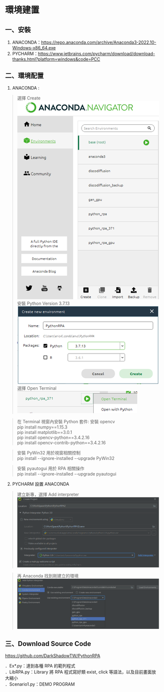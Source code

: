 環境建置
===

一、安裝
---
1. ANACONDA：https://repo.anaconda.com/archive/Anaconda3-2022.10-Windows-x86_64.exe
2. PYCHARM：https://www.jetbrains.com/pycharm/download/download-thanks.html?platform=windows&code=PCC

二、環境配置
---

1. ANACONDA : 

>選擇 Create  
> ![img.png](/readme/img.png)
>安裝 Python Version 3.7.13  
>![img_1.png](/readme/img_1.png)
>選擇 Open Terminal  
>![img_2.png](/readme/img_2.png)

>在 Terminal 視窗內安裝 Python 套件:
>安裝 opencv  
>pip install numpy==1.15.3  
>pip install matplotlib==3.0.1  
>pip install opencv-python==3.4.2.16  
>pip install opencv-contrib-python==3.4.2.16

>安裝 PyWin32 用於視窗相關控制  
>pip install --ignore-installed --upgrade PyWin32

>安裝 pyautogui 用於 RPA 相關操作  
>pip install --ignore-installed --upgrade pyautogui

2. PYCHARM 設置 ANACONDA 

>建立新專，選擇 Add interpreter
![img_3.png](/readme/img_3.png)

>再 Anaconda 找到剛建立的環境
![img_4.png](/readme/img_4.png)

三、Download Source Code
---

https://github.com/DarkShadowTW/PythonRPA

．Ex*.py：達到各種 RPA 的範列程式  
．LibRPA.py：Library 將 RPA 程式寫好類 exist, click 等語法，以及目前畫面放大縮小  
．Scenario1.py：DEMO PROGRAM  


